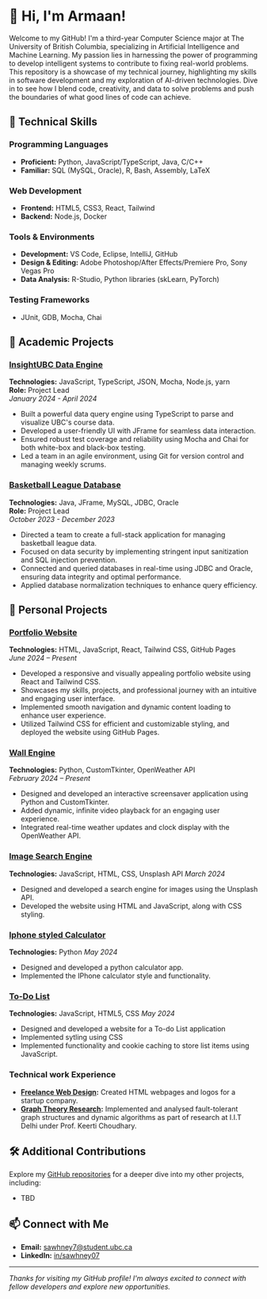 
# 👋 Hi, I'm Armaan!

Welcome to my GitHub! I'm a third-year Computer Science major at The University of British Columbia, specializing in Artificial Intelligence and Machine Learning. My passion lies in harnessing the power of programming to develop intelligent systems to contribute to fixing real-world problems. This repository is a showcase of my technical journey, highlighting my skills in software development and my exploration of AI-driven technologies. Dive in to see how I blend code, creativity, and data to solve problems and push the boundaries of what good lines of code can achieve.

## 🚀 Technical Skills

### Programming Languages
- **Proficient:** Python, JavaScript/TypeScript, Java, C/C++
- **Familiar:** SQL (MySQL, Oracle), R, Bash, Assembly, LaTeX

### Web Development
- **Frontend:** HTML5, CSS3, React, Tailwind
- **Backend:** Node.js, Docker

### Tools & Environments
- **Development:** VS Code, Eclipse, IntelliJ, GitHub
- **Design & Editing:** Adobe Photoshop/After Effects/Premiere Pro, Sony Vegas Pro
- **Data Analysis:** R-Studio, Python libraries (skLearn, PyTorch)

### Testing Frameworks
- JUnit, GDB, Mocha, Chai

## 🌟 Academic Projects

### [InsightUBC Data Engine](https://github.com/your-github-username/insightubc-data-engine)
**Technologies:** JavaScript, TypeScript, JSON, Mocha, Node.js, yarn  
**Role:** Project Lead  
*January 2024 - April 2024*

- Built a powerful data query engine using TypeScript to parse and visualize UBC's course data.
- Developed a user-friendly UI with JFrame for seamless data interaction.
- Ensured robust test coverage and reliability using Mocha and Chai for both white-box and black-box testing.
- Led a team in an agile environment, using Git for version control and managing weekly scrums.

### [Basketball League Database](https://github.com/your-github-username/basketball-league-db)
**Technologies:** Java, JFrame, MySQL, JDBC, Oracle  
**Role:** Project Lead  
*October 2023 - December 2023*

- Directed a team to create a full-stack application for managing basketball league data.
- Focused on data security by implementing stringent input sanitization and SQL injection prevention.
- Connected and queried databases in real-time using JDBC and Oracle, ensuring data integrity and optimal performance.
- Applied database normalization techniques to enhance query efficiency.

## 🌟 Personal Projects

### [Portfolio Website](TBD)
**Technologies:** HTML, JavaScript, React, Tailwind CSS, GitHub Pages   
*June 2024 – Present*

- Developed a responsive and visually appealing portfolio website using React and Tailwind CSS.
- Showcases my skills, projects, and professional journey with an intuitive and engaging user interface.
- Implemented smooth navigation and dynamic content loading to enhance user experience.
- Utilized Tailwind CSS for efficient and customizable styling, and deployed the website using GitHub Pages.

### [Wall Engine](https://github.com/your-github-username/wall-engine)
**Technologies:** Python, CustomTkinter, OpenWeather API  
*February 2024 – Present*

- Designed and developed an interactive screensaver application using Python and CustomTkinter.
- Added dynamic, infinite video playback for an engaging user experience.
- Integrated real-time weather updates and clock display with the OpenWeather API.

### [Image Search Engine](https://github.com/sawhney07/image_search_engine_JS)
**Technologies:** JavaScript, HTML, CSS, Unsplash API
*March 2024*

- Designed and developed a search engine for images using the Unsplash API.
- Developed the website using HTML and JavaScript, along with CSS styling.

### [Iphone styled Calculator](https://github.com/sawhney07/iphone_calculator_python)
**Technologies:** Python
*May 2024*

- Designed and developed a python calculator app.
- Implemented the IPhone calculator style and functionality.

### [To-Do List](https://github.com/sawhney07/todo_list_css)
**Technologies:** JavaScript, HTML5, CSS
*May 2024*

- Designed and developed a website for a To-do List application
- Implemented sytling using CSS
- Implemented functionality and cookie caching to store list items using JavaScript.

### Technical work Experience
- **[Freelance Web Design](https://github.com/your-github-username/freelance-web-design):** Created HTML webpages and logos for a startup company.
- **[Graph Theory Research](https://github.com/your-github-username/graph-theory-research):** Implemented and analysed fault-tolerant graph structures and dynamic algorithms as part of research at I.I.T Delhi under Prof. Keerti Choudhary.

## 🛠️ Additional Contributions

Explore my [GitHub repositories](https://github.com/sawhney07?tab=repositories) for a deeper dive into my other projects, including:
- TBD

## 📫 Connect with Me

- **Email:** sawhney7@student.ubc.ca
- **LinkedIn:** [in/sawhney07](https://www.linkedin.com/in/sawhney07/)

---

*Thanks for visiting my GitHub profile! I'm always excited to connect with fellow developers and explore new opportunities.*







<!--
**sawhney07/sawhney07** is a ✨ _special_ ✨ repository because its `README.md` (this file) appears on your GitHub profile.

Here are some ideas to get you started:

- 🔭 I’m currently working on ...
- 🌱 I’m currently learning ...
- 👯 I’m looking to collaborate on ...
- 🤔 I’m looking for help with ...
- 💬 Ask me about ...
- 📫 How to reach me: ...
- 😄 Pronouns: ...
- ⚡ Fun fact: ...



<h2>📺 📈 GitHub stats</h2>

![sawhney07 github stats](https://github-readme-stats.vercel.app/api?username=sawhney07&show_icons=true&hide_border=true)
-->
